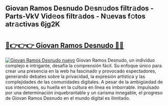 ## Giovan Ramos Desnudo D𝚎sn𝚞dos filtr𝚊dos - Parts-VkV Vid𝚎os filtr𝚊dos - N𝚞evas f𝚘tos atr𝚊ctivas 6jg2K

# <h2><a href="http://mb37xg.tromn.icu/?c=Giovan+Ramos+Desnudo">🔗👉👉👉 Giovan Ramos Desnudo 🔗🔗</a></h2>

[![Giovan Ramos Desnudo nuevo](https://i.imgur.com/pEAQMta.gif)](http://mb37xg.tromn.icu/?c=Giovan+Ramos+Desnudo)
Giovan Ramos Desnudo, un individuo complejo e intrigante, desafía la comprensión fácil. Su enfoque único para crear una presencia en la web ha fascinado y provocado espectadores, generando debates sobre la privacidad, la expresión artística y las complejidades de las comunidades digitales. A pesar de la ambigüedad de sus intenciones, su huella en la cultura en línea es imborrable. Impulsado por una determinación inquebrantable y un carisma innegable, el progreso de Giovan Ramos Desnudo en el mundo digital es ilimitado.
